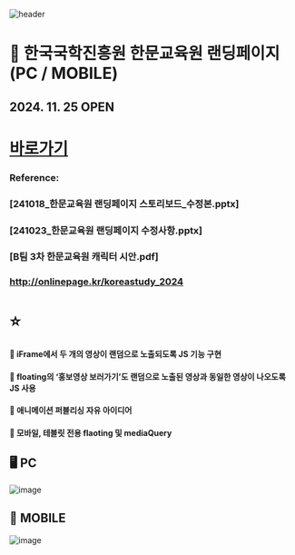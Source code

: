 ![header](https://capsule-render.vercel.app/api?type=wave&color=auto&height=150&section=header&text=2024.%2011.%2005%20-%202024.%2011.%2011&fontSize=60)

# 🏫 한국국학진흥원 한문교육원 랜딩페이지 (PC / MOBILE)
## 2024. 11. 25 OPEN

# <a href="https://onlinepage.co.kr/2024ikedu/"> 바로가기 </a>


### Reference:
### [241018_한문교육원 랜딩페이지 스토리보드_수정본.pptx] <br>
### [241023_한문교육원 랜딩페이지 수정사항.pptx] <br>
### [B팀 3차 한문교육원 캐릭터 시안.pdf] <br>
### http://onlinepage.kr/koreastudy_2024



# ⭐
#### 💭 iFrame에서 두 개의 영상이 랜덤으로 노출되도록 JS 기능 구현 <br>
#### 💭 floating의 ‘홍보영상 보러가기’도 랜덤으로 노출된 영상과 동일한 영상이 나오도록 JS 사용 <br>
#### 💭 애니메이션 퍼블리싱 자유 아이디어 <br>
#### 💭 모바일, 테블릿 전용 flaoting 및 mediaQuery <br>

## 🖥️ PC
![image](https://github.com/user-attachments/assets/e25a68ae-8e65-4b28-92b8-814600131ec1) <br>

## 📱 MOBILE
![image](https://github.com/user-attachments/assets/a454441c-c75a-44ce-8a27-3d74854ec800)







